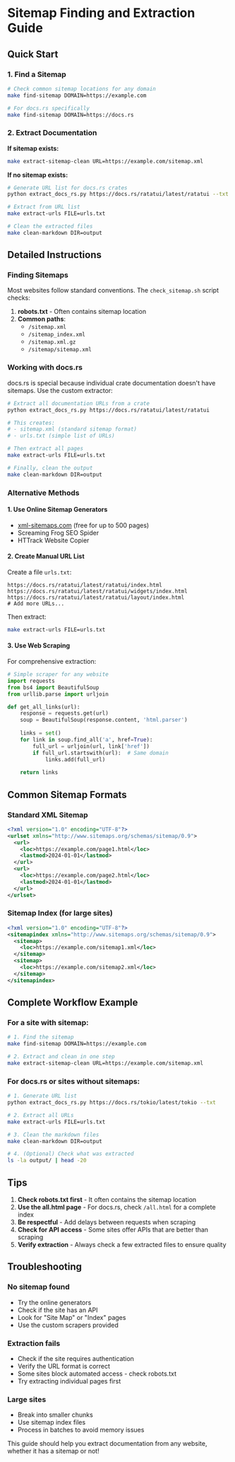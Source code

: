 # Sitemap Finding and Extraction Guide

## Quick Start

### 1. Find a Sitemap
```bash
# Check common sitemap locations for any domain
make find-sitemap DOMAIN=https://example.com

# For docs.rs specifically
make find-sitemap DOMAIN=https://docs.rs
```

### 2. Extract Documentation

**If sitemap exists:**
```bash
make extract-sitemap-clean URL=https://example.com/sitemap.xml
```

**If no sitemap exists:**
```bash
# Generate URL list for docs.rs crates
python extract_docs_rs.py https://docs.rs/ratatui/latest/ratatui --txt

# Extract from URL list
make extract-urls FILE=urls.txt

# Clean the extracted files
make clean-markdown DIR=output
```

## Detailed Instructions

### Finding Sitemaps

Most websites follow standard conventions. The `check_sitemap.sh` script checks:

1. **robots.txt** - Often contains sitemap location
2. **Common paths**:
   - `/sitemap.xml`
   - `/sitemap_index.xml`
   - `/sitemap.xml.gz`
   - `/sitemap/sitemap.xml`

### Working with docs.rs

docs.rs is special because individual crate documentation doesn't have sitemaps. Use the custom extractor:

```bash
# Extract all documentation URLs from a crate
python extract_docs_rs.py https://docs.rs/ratatui/latest/ratatui

# This creates:
# - sitemap.xml (standard sitemap format)
# - urls.txt (simple list of URLs)

# Then extract all pages
make extract-urls FILE=urls.txt

# Finally, clean the output
make clean-markdown DIR=output
```

### Alternative Methods

#### 1. Use Online Sitemap Generators
- [xml-sitemaps.com](https://www.xml-sitemaps.com/) (free for up to 500 pages)
- Screaming Frog SEO Spider
- HTTrack Website Copier

#### 2. Create Manual URL List
Create a file `urls.txt`:
```
https://docs.rs/ratatui/latest/ratatui/index.html
https://docs.rs/ratatui/latest/ratatui/widgets/index.html
https://docs.rs/ratatui/latest/ratatui/layout/index.html
# Add more URLs...
```

Then extract:
```bash
make extract-urls FILE=urls.txt
```

#### 3. Use Web Scraping
For comprehensive extraction:
```python
# Simple scraper for any website
import requests
from bs4 import BeautifulSoup
from urllib.parse import urljoin

def get_all_links(url):
    response = requests.get(url)
    soup = BeautifulSoup(response.content, 'html.parser')
    
    links = set()
    for link in soup.find_all('a', href=True):
        full_url = urljoin(url, link['href'])
        if full_url.startswith(url):  # Same domain
            links.add(full_url)
    
    return links
```

## Common Sitemap Formats

### Standard XML Sitemap
```xml
<?xml version="1.0" encoding="UTF-8"?>
<urlset xmlns="http://www.sitemaps.org/schemas/sitemap/0.9">
  <url>
    <loc>https://example.com/page1.html</loc>
    <lastmod>2024-01-01</lastmod>
  </url>
  <url>
    <loc>https://example.com/page2.html</loc>
    <lastmod>2024-01-01</lastmod>
  </url>
</urlset>
```

### Sitemap Index (for large sites)
```xml
<?xml version="1.0" encoding="UTF-8"?>
<sitemapindex xmlns="http://www.sitemaps.org/schemas/sitemap/0.9">
  <sitemap>
    <loc>https://example.com/sitemap1.xml</loc>
  </sitemap>
  <sitemap>
    <loc>https://example.com/sitemap2.xml</loc>
  </sitemap>
</sitemapindex>
```

## Complete Workflow Example

### For a site with sitemap:
```bash
# 1. Find the sitemap
make find-sitemap DOMAIN=https://example.com

# 2. Extract and clean in one step
make extract-sitemap-clean URL=https://example.com/sitemap.xml
```

### For docs.rs or sites without sitemaps:
```bash
# 1. Generate URL list
python extract_docs_rs.py https://docs.rs/tokio/latest/tokio --txt

# 2. Extract all URLs
make extract-urls FILE=urls.txt

# 3. Clean the markdown files
make clean-markdown DIR=output

# 4. (Optional) Check what was extracted
ls -la output/ | head -20
```

## Tips

1. **Check robots.txt first** - It often contains the sitemap location
2. **Use the all.html page** - For docs.rs, check `/all.html` for a complete index
3. **Be respectful** - Add delays between requests when scraping
4. **Check for API access** - Some sites offer APIs that are better than scraping
5. **Verify extraction** - Always check a few extracted files to ensure quality

## Troubleshooting

### No sitemap found
- Try the online generators
- Check if the site has an API
- Look for "Site Map" or "Index" pages
- Use the custom scrapers provided

### Extraction fails
- Check if the site requires authentication
- Verify the URL format is correct
- Some sites block automated access - check robots.txt
- Try extracting individual pages first

### Large sites
- Break into smaller chunks
- Use sitemap index files
- Process in batches to avoid memory issues

This guide should help you extract documentation from any website, whether it has a sitemap or not!